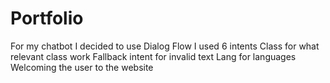 # Portfolio
For my chatbot I decided to use Dialog Flow
I used 6 intents
Class for what relevant class work
Fallback intent for invalid text
Lang for languages
Welcoming the user to the website
